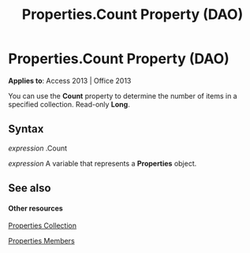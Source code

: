 ﻿---
title: Properties.Count Property (DAO)
TOCTitle: Count Property
ms:assetid: 2aa1ea3c-f1c7-3450-8da6-8323a0509859
ms:mtpsurl: https://msdn.microsoft.com/en-us/library/Ff192069(v=office.15)
ms:contentKeyID: 48543913
ms.date: 09/18/2015
mtps_version: v=office.15
f1_keywords:
- vbaac10.chm10050
f1_categories:
- Office.Version=v15
---

# Properties.Count Property (DAO)


**Applies to**: Access 2013 | Office 2013

You can use the **Count** property to determine the number of items in a specified collection. Read-only **Long**.

## Syntax

*expression* .Count

*expression* A variable that represents a **Properties** object.

## See also

#### Other resources

[Properties Collection](https://msdn.microsoft.com/en-us/library/ff196448\(v=office.15\))

[Properties Members](https://msdn.microsoft.com/en-us/library/ff836991\(v=office.15\))

